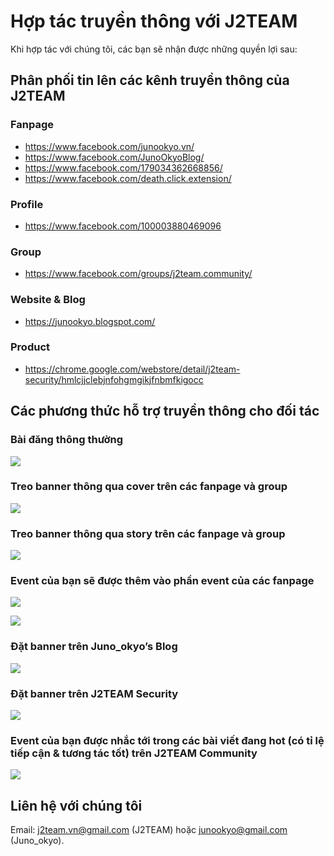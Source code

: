 # Hợp tác truyền thông với J2TEAM

Khi hợp tác với chúng tôi, các bạn sẽ nhận được những quyền lợi sau:

## Phân phối tin lên các kênh truyền thông của J2TEAM

### Fanpage
+ https://www.facebook.com/junookyo.vn/
+ https://www.facebook.com/JunoOkyoBlog/
+ https://www.facebook.com/179034362668856/
+ https://www.facebook.com/death.click.extension/

### Profile
+ https://www.facebook.com/100003880469096

### Group
+ https://www.facebook.com/groups/j2team.community/

### Website & Blog
+ https://junookyo.blogspot.com/

### Product
+ https://chrome.google.com/webstore/detail/j2team-security/hmlcjjclebjnfohgmgikjfnbmfkigocc

## Các phương thức hỗ trợ truyền thông cho đối tác

### Bài đăng thông thường
![](https://i.imgur.com/9T26Ylp.png)

### Treo banner thông qua cover trên các fanpage và group
![](https://i.imgur.com/IpGVFjp.png)

### Treo banner thông qua story trên các fanpage và group
![](https://i.imgur.com/gTuLcGf.png)

### Event của bạn sẽ được thêm vào phần event của các fanpage
![](https://i.imgur.com/FX82KgT.png)

![](https://i.imgur.com/rc9bqIT.png)

### Đặt banner trên Juno_okyo’s Blog
![](https://i.imgur.com/u1SxybI.png)

### Đặt banner trên J2TEAM Security
![](https://i.imgur.com/0LIjpEr.png)

### Event của bạn được nhắc tới trong các bài viết đang hot (có tỉ lệ tiếp cận & tương tác tốt) trên J2TEAM Community
![](https://i.imgur.com/iHinDVV.png)

## Liên hệ với chúng tôi
Email: j2team.vn@gmail.com (J2TEAM) hoặc junookyo@gmail.com (Juno_okyo).
